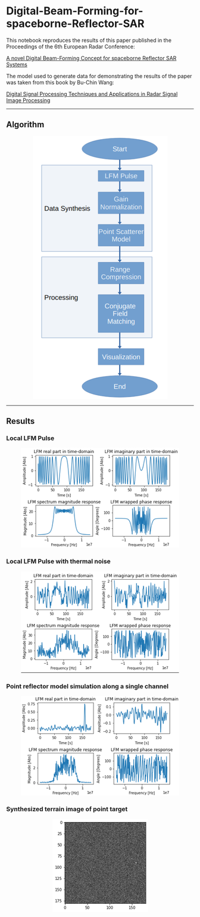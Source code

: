 # Digital-Beam-Forming-for-spaceborne-Reflector-SAR
This notebook reproduces the results of this paper published in the Proceedings of the 6th European Radar Conference: 

[A novel Digital Beam-Forming Concept for spaceborne Reflector SAR Systems](https://ieeexplore.ieee.org/abstract/document/5306998)

The model used to generate data for demonstrating the results of the paper was taken from this book by Bu-Chin Wang:

[Digital Signal Processing Techniques and Applications in Radar Signal Image Processing](https://www.wiley.com/en-us/Digital+Signal+Processing+Techniques+and+Applications+in+Radar+Image+Processing-p-9780470377826)


---

## Algorithm
<figure>
    <center>
      <img src="images/algorithmic_flow.png"  />
    </center>
</figure> 

---
## Results
### Local LFM Pulse
<figure>
    <center>
      <img src="images/lfm.png"  />
    </center>
</figure> 

### Local LFM Pulse with thermal noise
<figure>
    <center>
      <img src="images/noisy.png" />
    </center>
</figure> 

### Point reflector model simulation along a single channel
<figure>
    <center>
      <img src="images/target_channel.png" />
    </center>
</figure> 

### Synthesized terrain image of point target
<figure>
    <center>
      <img src="images/target_image.png"  />
    </center>
</figure> 
